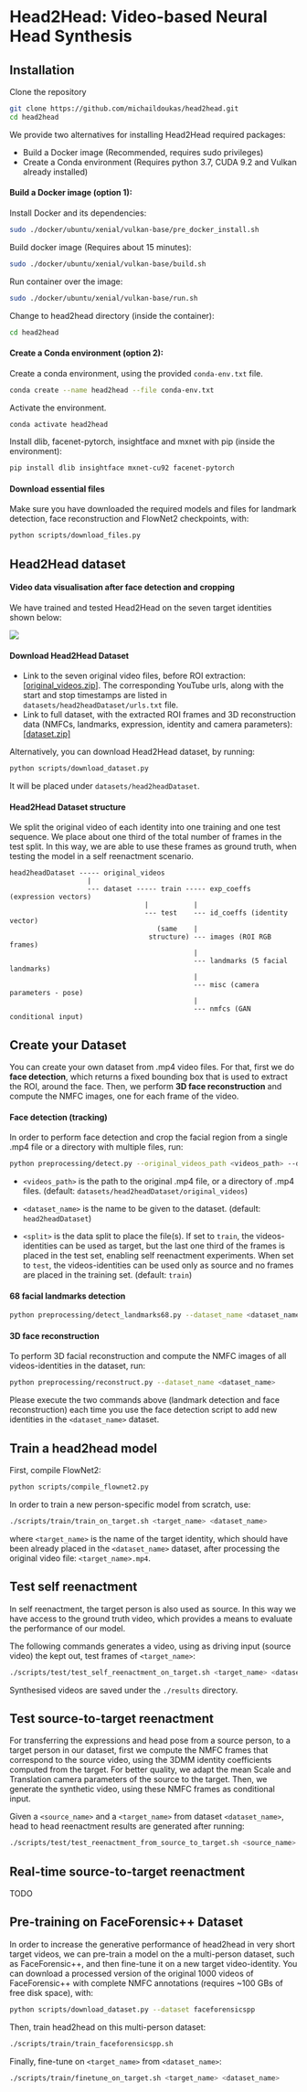 # Head2Head: Video-based Neural Head Synthesis

## Installation

Clone the repository
```bash
git clone https://github.com/michaildoukas/head2head.git
cd head2head
```

We provide two alternatives for installing Head2Head required packages:
- Build a Docker image (Recommended, requires sudo privileges)
- Create a Conda environment (Requires python 3.7, CUDA 9.2 and Vulkan already installed)

#### Build a Docker image (option 1):
Install Docker and its dependencies:
```bash
sudo ./docker/ubuntu/xenial/vulkan-base/pre_docker_install.sh
```
Build docker image (Requires about 15 minutes):
```bash
sudo ./docker/ubuntu/xenial/vulkan-base/build.sh
```
Run container over the image:
```bash
sudo ./docker/ubuntu/xenial/vulkan-base/run.sh
```
Change to head2head directory (inside the container):
```bash
cd head2head
```

#### Create a Conda environment (option 2):
Create a conda environment, using the provided ```conda-env.txt``` file.
```bash
conda create --name head2head --file conda-env.txt
```
Activate the environment.
```bash
conda activate head2head
```
Install dlib, facenet-pytorch, insightface and mxnet with pip (inside the environment):
```bash
pip install dlib insightface mxnet-cu92 facenet-pytorch
```

#### Download essential files

Make sure you have downloaded the required models and files for landmark detection, face reconstruction and FlowNet2 checkpoints, with:

```bash
python scripts/download_files.py
```

## Head2Head dataset

#### Video data visualisation after face detection and cropping

We have trained and tested Head2Head on the seven target identities shown below:

![](imgs/head2headDataset_identities.gif)

#### Download Head2Head Dataset

- Link to the seven original video files, before ROI extraction: [\[original_videos.zip\]](https://www.dropbox.com/s/moh71pvtll9n9ye/original_videos.zip?dl=1). The corresponding YouTube urls, along with the start and stop timestamps are listed in ```datasets/head2headDataset/urls.txt``` file.
- Link to full dataset, with the extracted ROI frames and 3D reconstruction data (NMFCs, landmarks, expression, identity and camera parameters): [\[dataset.zip\]](https://www.dropbox.com/s/saimhaftz27fjqt/dataset.zip?dl=1)

Alternatively, you can download Head2Head dataset, by running:

```bash
python scripts/download_dataset.py
```

It will be placed under ```datasets/head2headDataset```.

#### Head2Head Dataset structure

We split the original video of each identity into one training and one test sequence. We place about one third of the total number of frames in the test split. In this way, we are able to use these frames as ground truth, when testing the model in a self reenactment scenario.

```
head2headDataset ----- original_videos
                   |
                   --- dataset ----- train ----- exp_coeffs (expression vectors)
                                 |           |
                                 --- test    --- id_coeffs (identity vector)
                                    (same    |
                                  structure) --- images (ROI RGB frames)
                                             |
                                             --- landmarks (5 facial landmarks)
                                             |
                                             --- misc (camera parameters - pose)
                                             |
                                             --- nmfcs (GAN conditional input)
```

## Create your Dataset

You can create your own dataset from .mp4 video files. For that, first we do **face detection**, which returns a fixed bounding box that is used to extract the ROI, around the face. Then, we perform **3D face reconstruction** and compute the NMFC images, one for each frame of the video.

#### Face detection (tracking)

In order to perform face detection and crop the facial region from a single .mp4 file or a directory with multiple files, run:

```bash
python preprocessing/detect.py --original_videos_path <videos_path> --dataset_name <dataset_name> --split <split>
```

- ```<videos_path>``` is the path to the original .mp4 file, or a directory of .mp4 files. (default: ```datasets/head2headDataset/original_videos```)

- ```<dataset_name>``` is the name to be given to the dataset. (default: ```head2headDataset```)

- ```<split>``` is the data split to place the file(s). If set to ```train```, the videos-identities can be used as target, but the last one third of the frames is placed in the test set, enabling self reenactment experiments. When set to ```test```, the videos-identities can be used only as source and no frames are placed in the training set. (default: ```train```)

#### 68 facial landmarks detection

```bash
python preprocessing/detect_landmarks68.py --dataset_name <dataset_name>
```

#### 3D face reconstruction

To perform 3D facial reconstruction and compute the NMFC images of all videos-identities in the dataset, run:

```bash
python preprocessing/reconstruct.py --dataset_name <dataset_name>
```

Please execute the two commands above (landmark detection and face reconstruction) each time you use the face detection script to add new identities in the ```<dataset_name>``` dataset.

## Train a head2head model

First, compile FlowNet2:
```bash
python scripts/compile_flownet2.py
```

In order to train a new person-specific model from scratch, use:

```bash
./scripts/train/train_on_target.sh <target_name> <dataset_name>
```

where ```<target_name>``` is the name of the target identity, which should have been already placed in the ```<dataset_name>``` dataset, after processing the original video file: ```<target_name>.mp4```.

## Test self reenactment

In self reenactment, the target person is also used as source. In this way we have access to the ground truth video, which provides a means to evaluate the performance of our model.

The following commands generates a video, using as driving input (source video) the kept out, test frames of ```<target_name>```:

```bash
./scripts/test/test_self_reenactment_on_target.sh <target_name> <dataset_name>
```

Synthesised videos are saved under the ```./results``` directory.

## Test source-to-target reenactment

For transferring the expressions and head pose from a source person, to a target person in our dataset, first we compute the NMFC frames that correspond to the source video, using the 3DMM identity coefficients computed from the target. For better quality, we adapt the mean Scale and Translation camera parameters of the source to the target. Then, we generate the synthetic video, using these NMFC frames as conditional input.

Given a ```<source_name>``` and a ```<target_name>``` from dataset ```<dataset_name>```, head to head reenactment results are generated after running:
```bash
./scripts/test/test_reenactment_from_source_to_target.sh <source_name> <target_name> <dataset_name>
```

## Real-time source-to-target reenactment

TODO

## Pre-training on FaceForensic++ Dataset

In order to increase the generative performance of head2head in very short target videos, we can pre-train a model on the a multi-person dataset, such as FaceForensic++, and then fine-tune it on a new target video-identity. You can download a processed version of the original 1000 videos of FaceForensic++ with complete NMFC annotations (requires ~100 GBs of free disk space), with:

```bash
python scripts/download_dataset.py --dataset faceforensicspp
```
Then, train head2head on this multi-person dataset:
```bash
./scripts/train/train_faceforensicspp.sh
```
Finally, fine-tune on ```<target_name>``` from ```<dataset_name>```:
```bash
./scripts/train/finetune_on_target.sh <target_name> <dataset_name>
```
